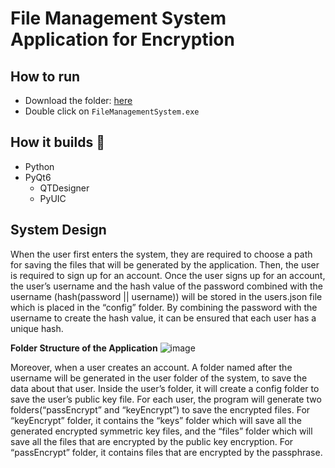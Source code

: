 # File Management System Application for Encryption
## How to run
- Download the folder: [here](https://drive.google.com/drive/folders/1Acya-9g4gRrcfIn2cdsAxTy1S_igSvA2?usp=sharing)
- Double click on `FileManagementSystem.exe`
## How it builds 🔨
- Python
- PyQt6
  - QTDesigner
  - PyUIC

## System Design
When the user first enters the system, they are required to choose a path for saving the files that will be generated by the application. Then, the user is required to sign up for an account. Once the user signs up for an account, the user’s username and the hash value of the password combined with the username (hash(password || username)) will be stored in the users.json file which is placed in the “config” folder. By combining the password with the username to create the hash value, it can be ensured that each user has a unique hash.

**Folder Structure of the Application**
![image](https://github.com/user-attachments/assets/51a9beba-1953-4e44-9f10-cb76d4af7314)

Moreover, when a user creates an account. A folder named after the username will be generated in the user folder of the system, to save the data about that user. Inside the user’s folder, it will create a config folder to save the user’s public key file. For each user, the program will generate two folders(“passEncrypt” and “keyEncrypt”) to save the encrypted files. For “keyEncrypt” folder, it contains the “keys” folder which will save all the generated encrypted symmetric key files, and the “files” folder which will save all the files that are encrypted by the public key encryption. For “passEncrypt” folder, it contains files that are encrypted by the passphrase.
